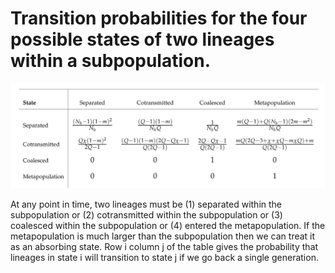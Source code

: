 # Transition probabilities for the four possible states of two lineages within a subpopulation. 

![subpop-matrix](subpop-matrix.png)

At any point in time, two lineages must be (1) separated within the subpopulation or (2) cotransmitted within the subpopulation or (3) coalesced within the subpopulation or (4) entered the metapopulation. If the metapopulation is much larger than the subpopulation then we can treat it as an absorbing state. Row i column j of the table gives the probability that lineages in state i will transition to state j if we go back a single generation.